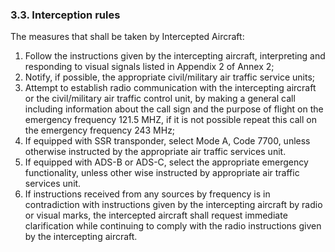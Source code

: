 ### **3.3. Interception rules**

The measures that shall be taken by Intercepted Aircraft:

1. Follow the instructions given by the intercepting aircraft, interpreting and responding to visual signals listed in Appendix 2 of Annex 2;
2. Notify, if possible, the appropriate civil/military air traffic service units;
3. Attempt to establish radio communication with the intercepting aircraft or  the civil/military air traffic control unit, by making a general call including  information about the call sign and  the purpose of flight on the emergency frequency 121.5 MHZ,  if it is not possible repeat this call on the emergency frequency 243 MHz;
4. If equipped with SSR transponder, select Mode A, Code 7700, unless otherwise instructed by the appropriate air traffic services unit.
5. If equipped with ADS-B or ADS-C, select the appropriate emergency functionality, unless other wise instructed by appropriate air traffic services unit.
6. If instructions received from any sources by frequency is in contradiction with instructions given by the intercepting aircraft by radio or visual marks,   the intercepted aircraft shall request immediate clarification while continuing  to comply with the radio instructions given by the intercepting aircraft.



